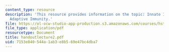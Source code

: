 ```yaml
---
content_type: resource
description: 'This resource provides information on the topic: Innate Immunity vs.
  Adaptive Immunity.'
file: https://ol-ocw-studio-app-production.s3.amazonaws.com/courses/hst-176-cellular-and-molecular-immunology-fall-2005/7153e840544a1ab3e8b569e47bc4dba7_handoutlecture2.pdf
file_type: application/pdf
resourcetype: Document
title: handoutlecture2.pdf
uid: 7153e840-544a-1ab3-e8b5-69e47bc4dba7
---
```

